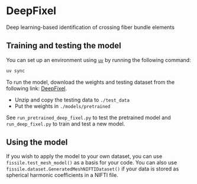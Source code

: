 # DeepFixel
Deep learning-based identification of crossing fiber bundle elements

## Training and testing the model
You can set up an environment using [`uv`](https://github.com/astral-sh/uv) by running the following command:
```bash
uv sync
```

To run the model, download the weights and testing dataset from the following link: [DeepFixel](https://zenodo.org/records/14962758).

- Unzip and copy the testing data to `./test_data`
- Put the weights in `./models/pretrained`

See `run_pretrained_deep_fixel.py` to test the pretrained model and `run_deep_fixel.py` to train and test a new model.

## Using the model
If you wish to apply the model to your own dataset, you can use `fissile.test_mesh_model()` as a basis for your code. You can also use `fissile.dataset.GeneratedMeshNIFTIDataset()` if your data is stored as spherical harmonic coefficients in a NIFTI file.